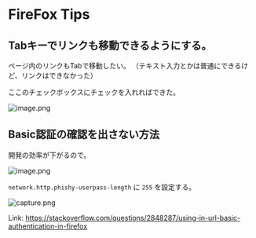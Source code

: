 # FireFox Tips



## Tabキーでリンクも移動できるようにする。

ページ内のリンクもTabで移動したい。
（テキスト入力とかは普通にできるけど、リンクはできなかった）

ここのチェックボックスにチェックを入れればできた。

![image.png](https://i.gyazo.com/065336cc177a1b1e776e653f59a10b18.png)



## Basic認証の確認を出さない方法

開発の効率が下がるので。

![image.png](https://i.gyazo.com/b25009498c4faa065eec5e3e94e67a36.png)

`network.http.phishy-userpass-length` に `255` を設定する。

![capture.png](https://i.gyazo.com/12bb670721d07519d381c045a21e2377.png)

Link: https://stackoverflow.com/questions/2848287/using-in-url-basic-authentication-in-firefox
